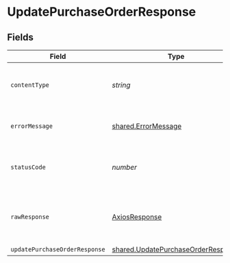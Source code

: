 # UpdatePurchaseOrderResponse


## Fields

| Field                                                                                           | Type                                                                                            | Required                                                                                        | Description                                                                                     |
| ----------------------------------------------------------------------------------------------- | ----------------------------------------------------------------------------------------------- | ----------------------------------------------------------------------------------------------- | ----------------------------------------------------------------------------------------------- |
| `contentType`                                                                                   | *string*                                                                                        | :heavy_check_mark:                                                                              | HTTP response content type for this operation                                                   |
| `errorMessage`                                                                                  | [shared.ErrorMessage](../../../sdk/models/shared/errormessage.md)                               | :heavy_minus_sign:                                                                              | The request made is not valid.                                                                  |
| `statusCode`                                                                                    | *number*                                                                                        | :heavy_check_mark:                                                                              | HTTP response status code for this operation                                                    |
| `rawResponse`                                                                                   | [AxiosResponse](https://axios-http.com/docs/res_schema)                                         | :heavy_minus_sign:                                                                              | Raw HTTP response; suitable for custom response parsing                                         |
| `updatePurchaseOrderResponse`                                                                   | [shared.UpdatePurchaseOrderResponse](../../../sdk/models/shared/updatepurchaseorderresponse.md) | :heavy_minus_sign:                                                                              | Success                                                                                         |